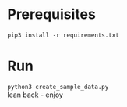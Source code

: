 # Prerequisites
`pip3 install -r requirements.txt`

# Run
`python3 create_sample_data.py`  
lean back - enjoy
